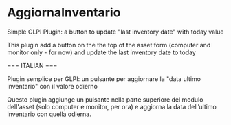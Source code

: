 # AggiornaInventario
Simple GLPI Plugin: a button to update "last inventory date" with today value

This plugin add a button on the the top of the asset form (computer and monitor only - for now) and update the last inventory date to today

=== ITALIAN ===

Plugin semplice per GLPI: un pulsante per aggiornare la "data ultimo inventario" con il valore odierno

Questo plugin aggiunge un pulsante nella parte superiore del modulo dell'asset (solo computer e monitor, per ora) e aggiorna la data dell’ultimo inventario con quella odierna.